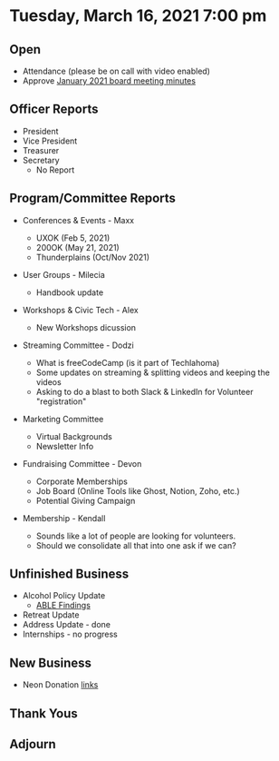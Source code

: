 
  
  
  
# Tuesday, March 16, 2021 7:00 pm

## Open

- Attendance (please be on call with video enabled)
- Approve [January 2021 board meeting minutes](https://github.com/techlahoma/board_meetings/blob/master/2021/01_January_minutes.md)

## Officer Reports

- President
- Vice President
- Treasurer 
- Secretary 
	- No Report

## Program/Committee Reports

- Conferences & Events - Maxx
	- UXOK (Feb 5, 2021)
	- 200OK (May 21, 2021)
	- Thunderplains (Oct/Nov 2021)

- User Groups - Milecia
	- Handbook update 
- Workshops & Civic Tech - Alex
	- New Workshops dicussion
- Streaming Committee - Dodzi 
	- What is freeCodeCamp (is it part of Techlahoma)
	- Some updates on streaming & splitting videos and keeping the videos 
	- Asking to do a blast to both Slack & LinkedIn for Volunteer "registration" 
- Marketing Committee	
	- Virtual Backgrounds
	- Newsletter Info
- Fundraising Committee - Devon
	- Corporate Memberships
	- Job Board (Online Tools like Ghost, Notion, Zoho, etc.)
	- Potential Giving Campaign 
- Membership - Kendall
	- Sounds like a lot of people are looking for volunteers.
	- Should we consolidate all that into one ask if we can?


## Unfinished Business
- Alcohol Policy Update 
	- [ABLE Findings](https://docs.google.com/document/d/1DaFrU6qBykvTGi_O4wlaDCUJie5aER7Za3oUhFla9ug)
- Retreat Update 
- Address Update - done
- Internships - no progress


## New Business
- Neon Donation [links](https://www.techlahoma.org/donations)

## Thank Yous

## Adjourn

